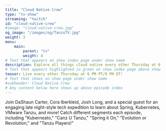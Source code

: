 ```yaml
---
title: "Cloud Native Crew"
type: "tv-show"
streaming: "twitch"
id: "cloud-native-crew"
#image: "cloud-native-crew.jpg"
og_image: "/images/og/TanzuTV.jpg"
weight: 3
menu:
    main:
        parent: "tv"
        weight: 4
# Text that appears on show index page under show name
description: Explore all things cloud native every other Thursday at 6 PM PT/9 PM ET
# Text that appears highlighted in green on show index page above show name
teaser: Live every other Thursday at 6 PM PT/9 PM ET!
# Text that shows on show page under show name
#subheader: Cloud Native Crew
# Any content below here shows up above episode index
---
```


Join DaShaun Carter, Cora Iberkleid, Josh Long, and a special guest for an engaging late night-style tech expedition to learn about Spring, Kubernetes, VMware Tanzu, and more! Catch different segments each episode, including "Kuberneato," "Canz U Tanzu," "Spring it On," "Evolution or Revolution," and "Tanzu Players!"